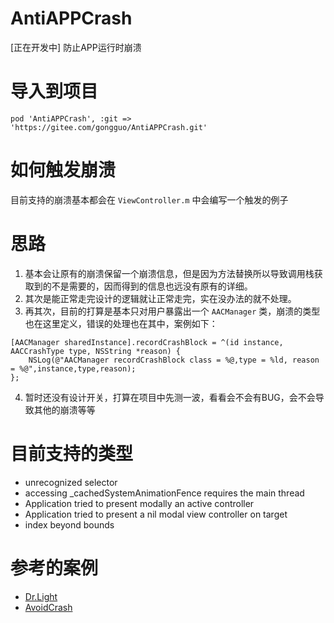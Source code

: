 # AntiAPPCrash

[正在开发中] 防止APP运行时崩溃

# 导入到项目

`pod 'AntiAPPCrash', :git => 'https://gitee.com/gongguo/AntiAPPCrash.git'`

# 如何触发崩溃

目前支持的崩溃基本都会在 `ViewController.m` 中会编写一个触发的例子

# 思路

1. 基本会让原有的崩溃保留一个崩溃信息，但是因为方法替换所以导致调用栈获取到的不是需要的，因而得到的信息也远没有原有的详细。
2. 其次是能正常走完设计的逻辑就让正常走完，实在没办法的就不处理。
3. 再其次，目前的打算是基本只对用户暴露出一个 `AACManager` 类，崩溃的类型也在这里定义，错误的处理也在其中，案例如下：

```objc
[AACManager sharedInstance].recordCrashBlock = ^(id instance, AACCrashType type, NSString *reason) {
    NSLog(@"AACManager recordCrashBlock class = %@,type = %ld, reason = %@",instance,type,reason);
};
```

4. 暂时还没有设计开关，打算在项目中先测一波，看看会不会有BUG，会不会导致其他的崩溃等等

# 目前支持的类型

- unrecognized selector
- accessing _cachedSystemAnimationFence requires the main thread
- Application tried to present modally an active controller
- Application tried to present a nil modal view controller on target
- index beyond bounds

# 参考的案例

- [Dr.Light](https://github.com/zanyfly/Dr.Light)
- [AvoidCrash](https://github.com/chenfanfang/AvoidCrash)
